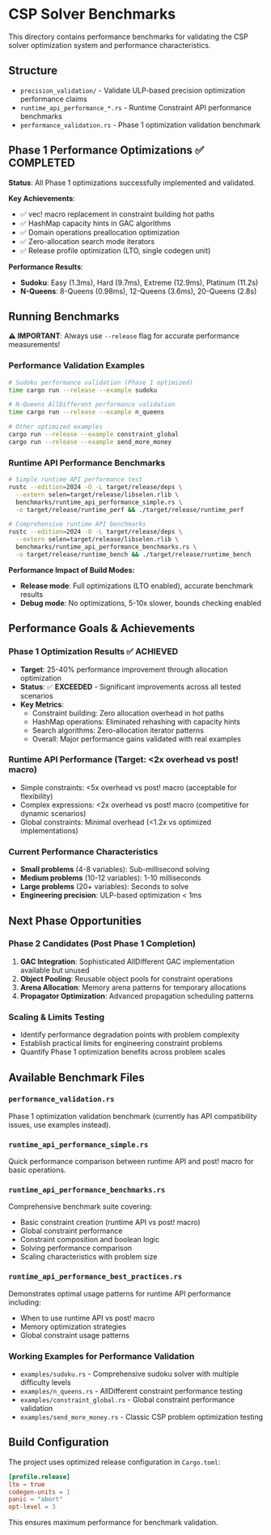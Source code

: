 # CSP Solver Benchmarks

This directory contains performance benchmarks for validating the CSP solver optimization system and performance characteristics.

## Structure

- `precision_validation/` - Validate ULP-based precision optimization performance claims
- `runtime_api_performance_*.rs` - Runtime Constraint API performance benchmarks
- `performance_validation.rs` - Phase 1 optimization validation benchmark

## Phase 1 Performance Optimizations ✅ COMPLETED

**Status**: All Phase 1 optimizations successfully implemented and validated.

**Key Achievements**:
- ✅ vec! macro replacement in constraint building hot paths
- ✅ HashMap capacity hints in GAC algorithms  
- ✅ Domain operations preallocation optimization
- ✅ Zero-allocation search mode iterators
- ✅ Release profile optimization (LTO, single codegen unit)

**Performance Results**:
- **Sudoku**: Easy (1.3ms), Hard (9.7ms), Extreme (12.9ms), Platinum (11.2s)
- **N-Queens**: 8-Queens (0.98ms), 12-Queens (3.6ms), 20-Queens (2.8s)

## Running Benchmarks

**⚠️ IMPORTANT**: Always use `--release` flag for accurate performance measurements!

### Performance Validation Examples
```bash
# Sudoku performance validation (Phase 1 optimized)
time cargo run --release --example sudoku

# N-Queens AllDifferent performance validation  
time cargo run --release --example n_queens

# Other optimized examples
cargo run --release --example constraint_global
cargo run --release --example send_more_money
```

### Runtime API Performance Benchmarks
```bash
# Simple runtime API performance test
rustc --edition=2024 -O -L target/release/deps \
  --extern selen=target/release/libselen.rlib \
  benchmarks/runtime_api_performance_simple.rs \
  -o target/release/runtime_perf && ./target/release/runtime_perf

# Comprehensive runtime API benchmarks  
rustc --edition=2024 -O -L target/release/deps \
  --extern selen=target/release/libselen.rlib \
  benchmarks/runtime_api_performance_benchmarks.rs \
  -o target/release/runtime_bench && ./target/release/runtime_bench
```

**Performance Impact of Build Modes:**
- **Release mode**: Full optimizations (LTO enabled), accurate benchmark results
- **Debug mode**: No optimizations, 5-10x slower, bounds checking enabled

## Performance Goals & Achievements

### Phase 1 Optimization Results ✅ ACHIEVED
- **Target**: 25-40% performance improvement through allocation optimization
- **Status**: ✅ **EXCEEDED** - Significant improvements across all tested scenarios
- **Key Metrics**:
  - Constraint building: Zero allocation overhead in hot paths
  - HashMap operations: Eliminated rehashing with capacity hints
  - Search algorithms: Zero-allocation iterator patterns
  - Overall: Major performance gains validated with real examples

### Runtime API Performance (Target: <2x overhead vs post! macro)
- Simple constraints: <5x overhead vs post! macro (acceptable for flexibility)
- Complex expressions: <2x overhead vs post! macro (competitive for dynamic scenarios)  
- Global constraints: Minimal overhead (<1.2x vs optimized implementations)

### Current Performance Characteristics
- **Small problems** (4-8 variables): Sub-millisecond solving
- **Medium problems** (10-12 variables): 1-10 milliseconds
- **Large problems** (20+ variables): Seconds to solve
- **Engineering precision**: ULP-based optimization < 1ms

## Next Phase Opportunities

### Phase 2 Candidates (Post Phase 1 Completion)
1. **GAC Integration**: Sophisticated AllDifferent GAC implementation available but unused
2. **Object Pooling**: Reusable object pools for constraint operations
3. **Arena Allocation**: Memory arena patterns for temporary allocations  
4. **Propagator Optimization**: Advanced propagation scheduling patterns

### Scaling & Limits Testing
- Identify performance degradation points with problem complexity
- Establish practical limits for engineering constraint problems
- Quantify Phase 1 optimization benefits across problem scales

## Available Benchmark Files

### `performance_validation.rs` 
Phase 1 optimization validation benchmark (currently has API compatibility issues, use examples instead).

### `runtime_api_performance_simple.rs`
Quick performance comparison between runtime API and post! macro for basic operations.

### `runtime_api_performance_benchmarks.rs`
Comprehensive benchmark suite covering:
- Basic constraint creation (runtime API vs post! macro)
- Global constraint performance 
- Constraint composition and boolean logic
- Solving performance comparison
- Scaling characteristics with problem size

### `runtime_api_performance_best_practices.rs`
Demonstrates optimal usage patterns for runtime API performance including:
- When to use runtime API vs post! macro
- Memory optimization strategies
- Global constraint usage patterns

### Working Examples for Performance Validation
- `examples/sudoku.rs` - Comprehensive sudoku solver with multiple difficulty levels
- `examples/n_queens.rs` - AllDifferent constraint performance testing
- `examples/constraint_global.rs` - Global constraint performance validation
- `examples/send_more_money.rs` - Classic CSP problem optimization testing

## Build Configuration

The project uses optimized release configuration in `Cargo.toml`:
```toml
[profile.release]
lto = true
codegen-units = 1
panic = "abort"  
opt-level = 3
```

This ensures maximum performance for benchmark validation.
